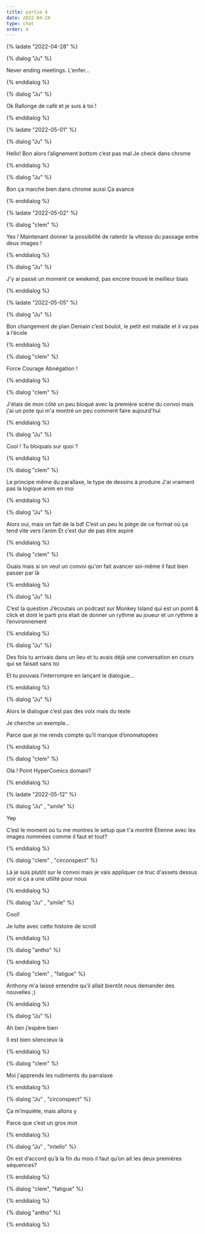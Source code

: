 ```yaml
---
title: partie 4
date: 2022-04-28
type: chat
order: 4
---
```

{% ladate "2022-04-28" %}

{% dialog "Ju" %}

Never ending meetings. 
L’enfer…

{% enddialog %}

{% dialog "Ju" %}

Ok 
Rallonge de café et je suis à toi !

{% enddialog %}

{% ladate "2022-05-01" %}

{% dialog "Ju" %}

Hello! 
Bon alors l’alignement bottom c’est pas mal
Je check dans chrome 

{% enddialog %}

{% dialog "Ju" %}

Bon ça marche bien dans chrome aussi 
Ça avance  

{% enddialog %}

{% ladate "2022-05-02" %}

{% dialog "clem" %}

Yes ! 
Maintenant donner la possibilité de ralentir la vitesse du passage entre deux images ! 

{% enddialog %}

{% dialog "Ju" %}

J'y ai passé un moment ce weekend, pas encore trouvé le meilleur biais 

{% enddialog %}

{% ladate "2022-05-05" %}

{% dialog "Ju" %}

Bon changement de plan
Demain c’est boulot, le petit est malade et il va pas à l’école 

{% enddialog %}

{% dialog "clem" %}

Force Courage Abnégation !

{% enddialog %}

{% dialog "clem" %}

J'étais de mon côté un peu bloqué avec la première scène du convoi mais j'ai un pote qui m'a montré un peu comment faire aujourd'hui 

{% enddialog %}

{% dialog "Ju" %}

Cool ! 
Tu bloquais sur quoi  ?

{% enddialog %}

{% dialog "clem" %}

Le principe même du parallaxe, le type de dessins à produire 
J'ai vraiment pas la logique anim en moi 

{% enddialog %}

{% dialog "Ju" %}

Alors oui, mais on fait de la bd! 
C’est un peu le piège de ce format où ça tend vite vers l’anim 
Et c’est dur de pas être aspiré 

{% enddialog %}

{% dialog "clem" %}

Ouais mais si on veut un convoi qu'on fait avancer soi-même il faut bien passer par là 

{% enddialog %}

{% dialog "Ju" %}

C’est la question
J’écoutais un podcast sur Monkey Island qui est un point & click et dont le parti pris était de donner un rythme au joueur et un rythme à l’environnement

{% enddialog %}

{% dialog "Ju" %}

Des fois tu arrivais dans un lieu et tu avais déjà une conversation en cours qui se faisait sans toi 

Et tu pouvais l’interrompre en lançant le dialogue…

{% enddialog %}

{% dialog "Ju" %}

Alors le dialogue c’est pas des voix mais du texte 

Je cherche un exemple...

Parce que je me rends compte qu’il manque d’onomatopées

{% enddialog %}

{% dialog "clem" %}

Ola ! Point HyperComics domani? 

{% enddialog %}

{% ladate "2022-05-12" %}


{% dialog "Ju" , "smile" %}

Yep 

C’est le moment où tu me montres le setup que t'a montré Étienne avec les images nommées comme il faut et tout? 

{% enddialog %}

{% dialog "clem" , "circonspect" %}

Là je suis plutôt sur le convoi mais je vais appliquer ce truc d'assets dessus voir si ça a une utilité pour nous 

{% enddialog %}

{% dialog "Ju" , "smile" %}

Cool! 

Je lutte avec cette histoire de scroll 

{% enddialog %}

{% dialog "antho"   %}


{% enddialog %}

{% dialog "clem" , "fatigue" %}

Anthony m'a laissé entendre qu'il allait bientôt nous demander des nouvelles ;) 

{% enddialog %}

{% dialog "Ju" %}

Ah ben j’espère bien

Il est bien silencieux là 

{% enddialog %}

{% dialog "clem" %}

Moi j'apprends les rudiments du parralaxe 

{% enddialog %}

{% dialog "Ju" , "circonspect" %}

Ça m’inquiète, mais allons y

Parce que c’est un gros mot 

{% enddialog %}

{% dialog "Ju" , "intello" %}

On est d’accord qu’à la fin du mois il faut qu’on ait les deux premières séquences? 

{% enddialog %}

{% dialog "clem",  "fatigue"   %}


{% enddialog %}

{% dialog "antho"   %}


{% enddialog %}

